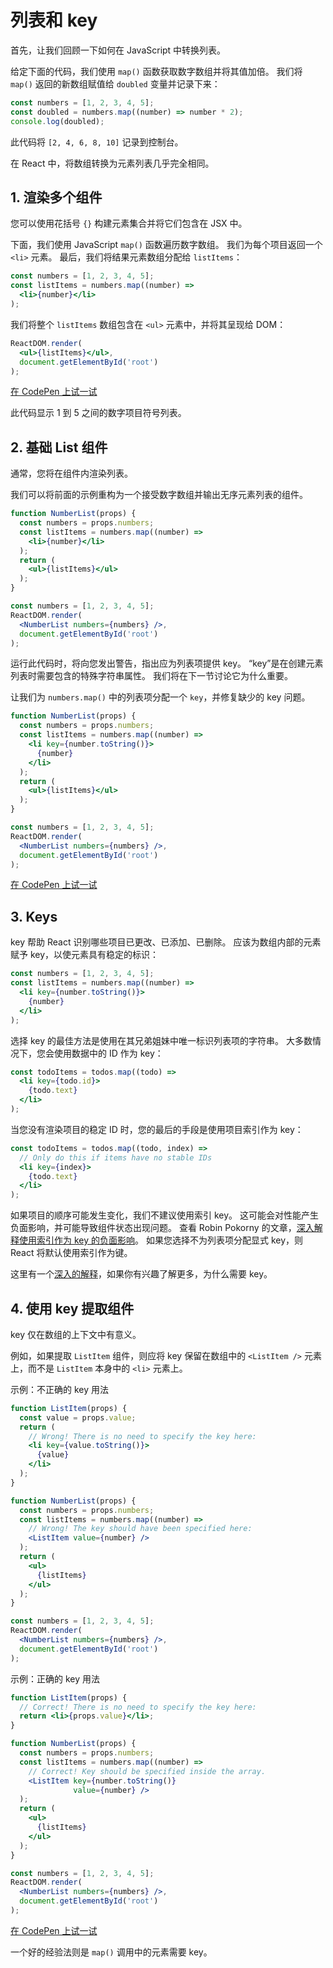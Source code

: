 # 列表和 key

首先，让我们回顾一下如何在 JavaScript 中转换列表。

给定下面的代码，我们使用 `map()` 函数获取数字数组并将其值加倍。 我们将 `map()` 返回的新数组赋值给 `doubled` 变量并记录下来：

```jsx
const numbers = [1, 2, 3, 4, 5];
const doubled = numbers.map((number) => number * 2);
console.log(doubled);
```

此代码将 `[2, 4, 6, 8, 10]` 记录到控制台。

在 React 中，将数组转换为元素列表几乎完全相同。

## 1. 渲染多个组件

您可以使用花括号 `{}` 构建元素集合并将它们包含在 JSX 中。

下面，我们使用 JavaScript `map()` 函数遍历数字数组。 我们为每个项目返回一个 `<li>` 元素。 最后，我们将结果元素数组分配给 `listItems`：

```jsx
const numbers = [1, 2, 3, 4, 5];
const listItems = numbers.map((number) =>
  <li>{number}</li>
);
```

我们将整个 `listItems` 数组包含在 `<ul>` 元素中，并将其呈现给 DOM：

```jsx
ReactDOM.render(
  <ul>{listItems}</ul>,
  document.getElementById('root')
);
```

[在 CodePen 上试一试](https://codepen.io/gaearon/pen/GjPyQr?editors=0011)

此代码显示 1 到 5 之间的数字项目符号列表。

## 2. 基础 List 组件

通常，您将在组件内渲染列表。

我们可以将前面的示例重构为一个接受数字数组并输出无序元素列表的组件。

```jsx
function NumberList(props) {
  const numbers = props.numbers;
  const listItems = numbers.map((number) =>
    <li>{number}</li>
  );
  return (
    <ul>{listItems}</ul>
  );
}

const numbers = [1, 2, 3, 4, 5];
ReactDOM.render(
  <NumberList numbers={numbers} />,
  document.getElementById('root')
);
```

运行此代码时，将向您发出警告，指出应为列表项提供 key。 “key”是在创建元素列表时需要包含的特殊字符串属性。 我们将在下一节讨论它为什么重要。

让我们为 `numbers.map()` 中的列表项分配一个 `key`，并修复缺少的 key 问题。

```jsx
function NumberList(props) {
  const numbers = props.numbers;
  const listItems = numbers.map((number) =>
    <li key={number.toString()}>
      {number}
    </li>
  );
  return (
    <ul>{listItems}</ul>
  );
}

const numbers = [1, 2, 3, 4, 5];
ReactDOM.render(
  <NumberList numbers={numbers} />,
  document.getElementById('root')
);
```

[在 CodePen 上试一试](https://codepen.io/gaearon/pen/jrXYRR?editors=0011)

## 3. Keys

key 帮助 React 识别哪些项目已更改、已添加、已删除。 应该为数组内部的元素赋予 key，以使元素具有稳定的标识：

```jsx
const numbers = [1, 2, 3, 4, 5];
const listItems = numbers.map((number) =>
  <li key={number.toString()}>
    {number}
  </li>
);
```

选择 key 的最佳方法是使用在其兄弟姐妹中唯一标识列表项的字符串。 大多数情况下，您会使用数据中的 ID 作为 key：

```jsx
const todoItems = todos.map((todo) =>
  <li key={todo.id}>
    {todo.text}
  </li>
);
```

当您没有渲染项目的稳定 ID 时，您的最后的手段是使用项目索引作为 key：

```jsx
const todoItems = todos.map((todo, index) =>
  // Only do this if items have no stable IDs
  <li key={index}>
    {todo.text}
  </li>
);
```

如果项目的顺序可能发生变化，我们不建议使用索引 key。 这可能会对性能产生负面影响，并可能导致组件状态出现问题。 查看 Robin Pokorny 的文章，[深入解释使用索引作为 key 的负面影响](https://medium.com/@robinpokorny/index-as-a-key-is-an-anti-pattern-e0349aece318)。 如果您选择不为列表项分配显式 key，则 React 将默认使用索引作为键。

这里有一个[深入的解释](https://reactjs.org/docs/reconciliation.html#recursing-on-children)，如果你有兴趣了解更多，为什么需要 key。

## 4. 使用 key 提取组件

key 仅在数组的上下文中有意义。

例如，如果提取 `ListItem` 组件，则应将 key 保留在数组中的 `<ListItem />` 元素上，而不是 `ListItem` 本身中的 `<li>` 元素上。

示例：不正确的 key 用法

```jsx
function ListItem(props) {
  const value = props.value;
  return (
    // Wrong! There is no need to specify the key here:
    <li key={value.toString()}>
      {value}
    </li>
  );
}

function NumberList(props) {
  const numbers = props.numbers;
  const listItems = numbers.map((number) =>
    // Wrong! The key should have been specified here:
    <ListItem value={number} />
  );
  return (
    <ul>
      {listItems}
    </ul>
  );
}

const numbers = [1, 2, 3, 4, 5];
ReactDOM.render(
  <NumberList numbers={numbers} />,
  document.getElementById('root')
);
```

示例：正确的 key 用法

```jsx
function ListItem(props) {
  // Correct! There is no need to specify the key here:
  return <li>{props.value}</li>;
}

function NumberList(props) {
  const numbers = props.numbers;
  const listItems = numbers.map((number) =>
    // Correct! Key should be specified inside the array.
    <ListItem key={number.toString()}
              value={number} />
  );
  return (
    <ul>
      {listItems}
    </ul>
  );
}

const numbers = [1, 2, 3, 4, 5];
ReactDOM.render(
  <NumberList numbers={numbers} />,
  document.getElementById('root')
);
```

[在 CodePen 上试一试](https://codepen.io/gaearon/pen/ZXeOGM?editors=0010)

一个好的经验法则是 `map()` 调用中的元素需要 key。


